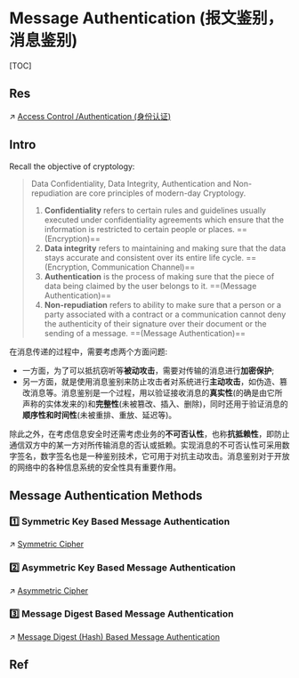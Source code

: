 # Message Authentication (报文鉴别，消息鉴别)

[TOC]



## Res
↗ [Access Control /Authentication (身份认证)](../../🏰%20Cybersecurity%20Basics%20&%20InfoSec/Access%20Control/Authentication%20(身份鉴别)/Authentication%20(身份鉴别).md)



## Intro
Recall the objective of cryptology:

> Data Confidentiality, Data Integrity, Authentication and Non-repudiation are core principles of modern-day Cryptology.
> 
> 1. **Confidentiality** refers to certain rules and guidelines usually executed under confidentiality agreements which ensure that the information is restricted to certain people or places. ==(Encryption)==
> 2. **Data integrity** refers to maintaining and making sure that the data stays accurate and consistent over its entire life cycle. ==(Encryption, Communication Channel)==
> 3. **Authentication** is the process of making sure that the piece of data being claimed by the user belongs to it. ==(Message Authentication)==
> 4. **Non-repudiation** refers to ability to make sure that a person or a party associated with a contract or a communication cannot deny the authenticity of their signature over their document or the sending of a message. ==(Message Authentication)==


在消息传递的过程中，需要考虑两个方面问题:
- 一方面，为了可以抵抗窃听等**被动攻击**，需要对传输的消息进行**加密保护**;
- 另一方面，就是使用消息鉴别来防止攻击者对系统进行**主动攻击**，如伪造、篡改消息等。消息鉴别是一个过程，用以验证接收消息的**真实性**(的确是由它所声称的实体发来的)和**完整性**(未被篡改、插入、删除)，同时还用于验证消息的**顺序性和时间性**(未被重排、重放、延迟等)。 

除此之外，在考虑信息安全时还需考虑业务的**不可否认性**，也称**抗抵赖性**，即防止通信双方中的某一方对所传输消息的否认或抵赖。实现消息的不可否认性可采用数字签名，数字签名也是一种鉴别技术，它可用于对抗主动攻击。消息鉴别对于开放的网络中的各种信息系统的安全性具有重要作用。



## Message Authentication Methods
### 1️⃣ Symmetric Key Based Message Authentication
↗ [Symmetric Cipher](🤐%20Cryptography/Modern%20Cryptography/Symmetric%20Cipher/Symmetric%20Cipher.md)


### 2️⃣ Asymmetric Key Based Message Authentication
↗ [Asymmetric Cipher](🤐%20Cryptography/Modern%20Cryptography/Asymmetric%20Cipher/Asymmetric%20Cipher.md)


### 3️⃣ Message Digest Based Message Authentication
↗ [Message Digest (Hash) Based Message Authentication](Message%20Digest%20(Hash)%20Based%20Message%20Authentication/Message%20Digest%20(Hash)%20Based%20Message%20Authentication.md)



## Ref


